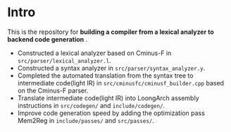 # Intro

This is the repository for  **building a compiler from a lexical analyzer to backend code generation** .

* Constructed a lexical analyzer based on Cminus-F in `src/parser/lexical_analyzer.l`.
* Constructed a syntax analyzer in `src/parser/syntax_analyzer.y`.
* Completed the automated translation from the syntax tree to intermediate code(light IR) in `src/cminusfc/cminusf_builder.cpp` based on the Cminus-F parser.
* Translate intermediate code(light IR) into LoongArch assembly instructions in `src/codegen/` and `include/codegen/`.
* Improve code generation speed by adding the optimization pass Mem2Reg in `include/passes/` and `src/passes/`.
